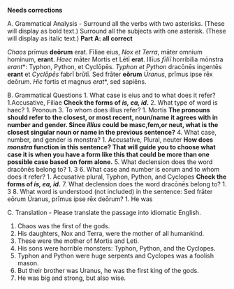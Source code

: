 **Needs corrections**

A. Grammatical Analysis - Surround all the verbs with two asterisks. (These will display as bold text.) Surround all the subjects with one asterisk. (These will display as italic text.)  **Part A: all correct**


*Chaos* prīmus **deōrum** erat.
Fīliae eius, *Nox et Terra*, māter omnium hominum, **erant**.
*Haec* māter Mortis et Lētī **erat**.
Illīus *fīliī* horribilia mōnstra *erant**: Typhon, Python, et Cyclōpēs.
*Typhon et Python* dracōnēs ingentēs **erant** et *Cyclōpēs* fabrī brūtī.
Sed frāter **eōrum** *Ūranus*, prīmus ipse rēx deōrum.
*Hic* fortis et magnus *erat**, sed sapiēns.


B. Grammatical Questions
	1. What case is eius and to what does it refer?
    1.Accusative, Filiae **Check the forms of *is, ea, id*.**
  2.	What type of word is haec?
    1.	Pronoun
  3.	To whom does illius refer?
    1.	Mortis **The pronouns should refer to the closest, or most recent, noun/name it agrees with in number and gender.  Since *illius* could be masc,fem,or neut, what is the closest singular noun or name in the previous sentence?**
  4.	What case, number, and gender is monstra?
    1.	Accusative, Plural, neuter **How does *monstra* function in this sentence?  That will guide you to choose what case it is when you have a form like this that could be more than one possible case based on form alone.**
  5.	What declension does the word dracōnēs belong to?
    1.	3
  6.	What case and number is eorum and to whom does it refer?
    1.	Accusative plural, Typhon, Python, and Cyclopes **Check the forms of *is, ea, id*.**
  7.	What declension does the word dracōnēs belong to?
    1.	3
  8.	What word is understood (not included) in the sentence: Sed frāter eōrum Ūranus, prīmus ipse rēx deōrum?
    1.	He was


C. Translation - Please translate the passage into idiomatic English.
1. 	Chaos was the first of the gods.
2.	His daughters, Nox and Terra, were the mother of all humankind.
3.	These were the mother of Mortis and Leti.
4.	His sons were horrible monsters: Typhon, Python, and the Cyclopes.
5.	Typhon and Python were huge serpents and Cyclopes was a foolish mason.
6.	But their brother was Uranus, he was the first king of the gods.
7.	He was big and strong, but also wise.
